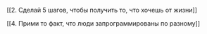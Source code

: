 [[2. Сделай 5 шагов, чтобы получить то, что хочешь от жизни]]

[[4. Прими то факт, что люди запрограммированы по разному]]
